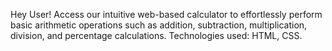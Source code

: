 Hey User! Access our intuitive web-based calculator to effortlessly perform basic arithmetic operations such as addition, subtraction, multiplication, division, and percentage calculations.
Technologies used: HTML, CSS.
